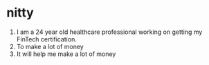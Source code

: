 # nitty


1. I am a 24 year old healthcare professional working on getting my FinTech certification. 
2. To make a lot of money
3. It will help me make a lot of money
